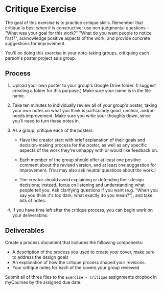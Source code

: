 # Critique Exercise

The goal of this exercise is to practice critique skills. Remember that critique is best when it is constructive; use non-judgmental questions--"What was your goal for this work?" "What do you want people to notice first?", acknowledge positive aspects of the work, and provide concrete suggestions for improvement.

You'll be doing this exercise in your note-taking groups, critiquing each person's poster project as a group.

## Process

1.  Upload your own poster to your group's Google Drive folder. (I suggest creating a folder for this purpose.) Make sure your name is in the file name.

2.  Take ten minutes to individually review all of your group's poster, taking your own notes on what you think is particularly good, unclear, and/or needs improvement. Make sure you write your thoughts down, since you'll need to turn these notes in.

3.  As a group, critique each of the posters.

    -   Have the creator start with brief explanation of their goals and decision-making process for the poster, as well as any specific aspects of the work they're unhappy with or would like feedback on.

    -   Each member of the group should offer at least one positive comment about the revised version, and at least one suggestion for improvement. (You may also ask neutral questions about the work.)

    -   The creator should avoid explaining or defending their design decisions; instead, focus on listening and understanding what people tell you. Ask clarifying questions if you want (e.g. "When you say you think it's too dark, what exactly do you mean?"), and take lots of notes.

4.  If you have time left after the critique process, you can begin work on your deliverables.

## Deliverables

Create a process document that includes the following components:

-   A description of the process you used to create your cover, make sure to address the design goals
-   An explanation of how the critique process shaped your revisions.
-   Your critique notes for each of the covers your group reviewed

Submit all of three files to the `Exercise - Critique` assignments dropbox in myCourses by the assigned due date.
